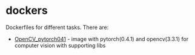 # dockers
Dockerfiles for different tasks.
There are:
  - [OpenCV_pytorch041](OpenCV_pytorch041/) - image with pytorch(0.4.1) and opencv(3.3.1) for computer vision with supporting libs
